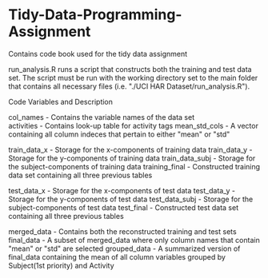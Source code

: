 # Tidy-Data-Programming-Assignment
Contains code book used for the tidy data assignment


run_analysis.R runs a script that constructs both the training and test data set. The script must be run with the working directory set to the main folder that contains all necessary files (i.e. "./UCI HAR Dataset/run_analysis.R").


Code Variables and Description

col_names - Contains the variable names of the data set  
activities - Contains look-up table for activity tags
mean_std_cols - A vector containing all column indeces that pertain to either "mean" or "std"

train_data_x - Storage for the x-components of training data
train_data_y - Storage for the y-components of training data
train_data_subj - Storage for the subject-components of training data
training_final - Constructed training data set containing all three previous tables

test_data_x - Storage for the x-components of test data
test_data_y - Storage for the y-components of test data
test_data_subj - Storage for the subject-components of test data
test_final - Constructed test data set containing all three previous tables

merged_data - Contains both the reconstructed training and test sets
final_data - A subset of merged_data where only column names that contain "mean" or "std" are selected
grouped_data - A summarized version of final_data containing the mean of all column variables grouped by Subject(1st priority) and Activity
